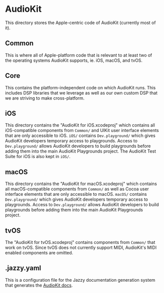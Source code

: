 # AudioKit

This directory stores the Apple-centric code of AudioKit (currently most of it).

## Common

This is where all of Apple-platform code that is relevant to at least two of the operating systems AudioKit supports, ie. iOS, macOS, and tvOS.

## Core

This contains the platform-independent code on which AudioKit runs. This includes DSP libraries that we leverage as well as our own custom DSP that we are striving to make cross-platform.

## iOS

This directory contains the "AudioKit for iOS.xcodeproj" which contains all iOS-compatible components from `Common/` and UIKit user interface elements that are only accessible to iOS. `iOS/` contains `Dev.playground/` which gives AudioKit developers temporary access to playgrounds. Access to `Dev.playground/` allows AudioKit developers to build playgrounds before adding them into the main AudioKit Playgrounds project. The AudioKit Test Suite for iOS is also kept in `iOS/`.

## macOS

This directory contains the "AudioKit for macOS.xcodeproj" which contains all macOS-compatible components from `Common/` as well as Cocoa user interface elements that are only accessible to macOS. `macOS/` contains `Dev.playground/` which gives AudioKit developers temporary access to playgrounds. Access to `Dev.playground/` allows AudioKit developers to build playgrounds before adding them into the main AudioKit Playgrounds project.

## tvOS

The "AudioKit for tvOS.xcodeproj" contains components from `Common/` that work on tvOS.  Since tvOS does not currently support MIDI, AudioKit's MIDI enabled components are omitted.

## .jazzy.yaml

This is a configuration file for the Jazzy documentation generation system that generates the [AudioKit docs](http://audiokit.io/docs/).

